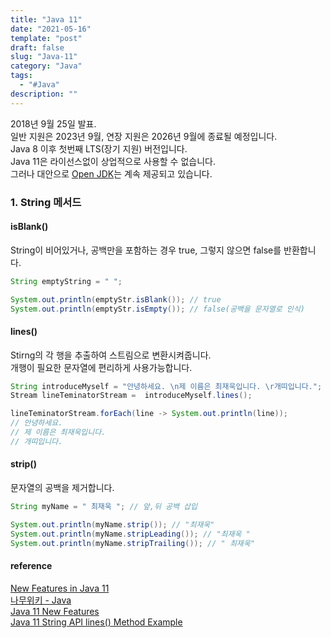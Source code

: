 ```yaml
---
title: "Java 11"
date: "2021-05-16"
template: "post"
draft: false
slug: "Java-11"
category: "Java"
tags:
  - "#Java"
description: ""
---
```


2018년 9월 25일 발표.  
일반 지원은 2023년 9월, 연장 지원은 2026년 9월에 종료될 예정입니다.  
Java 8 이후 첫번째 LTS(장기 지원) 버전입니다.  
Java 11은 라이선스없이 상업적으로 사용할 수 없습니다.  
그러나 대안으로 [Open JDK](https://jdk.java.net/11/)는 계속 제공되고 있습니다.

### 1. String 메서드

#### isBlank()

String이 비어있거나, 공백만을 포함하는 경우 true, 그렇지 않으면 false를 반환합니다.

```Java
String emptyString = " ";

System.out.println(emptyStr.isBlank()); // true
System.out.println(emptyStr.isEmpty()); // false(공백을 문자열로 인식)
```

#### lines()

Stirng의 각 행을 추출하여 스트림으로 변환시켜줍니다.  
개행이 필요한 문자열에 편리하게 사용가능합니다.

```Java
String introduceMyself = "안녕하세요. \n제 이름은 최재욱입니다. \r개띠입니다.";
Stream lineTeminatorStream =  introduceMyself.lines();

lineTeminatorStream.forEach(line -> System.out.println(line));
// 안녕하세요. 
// 제 이름은 최재욱입니다. 
// 개띠입니다.
```

#### strip()

문자열의 공백을 제거합니다.

```Java
String myName = " 최재욱 "; // 앞,뒤 공백 삽입

System.out.println(myName.strip()); // "최재욱"
System.out.println(myName.stripLeading()); // "최재욱 "
System.out.println(myName.stripTrailing()); // " 최재욱"
```

#### reference

[New Features in Java 11](https://www.baeldung.com/java-11-new-features)  
[나무위키 - Java](https://namu.wiki/w/Java)  
[Java 11 New Features](https://umanking.github.io/2019/07/25/java-jdk11-feature/)  
[Java 11 String API lines() Method Example](https://www.javaprogramto.com/2019/05/java-11-string-lines.html)